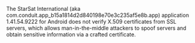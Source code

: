The StarSat International (aka com.conduit.app_b15a1814d2d840198e70e3c235af5e8b.app) application 1.41.54.9222 for Android does not verify X.509 certificates from SSL servers, which allows man-in-the-middle attackers to spoof servers and obtain sensitive information via a crafted certificate.